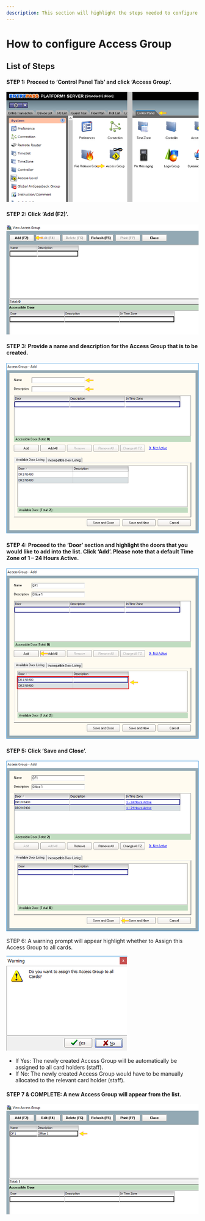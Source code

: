```yaml
---
description: This section will highlight the steps needed to configure Access Group
---
```


# How to configure Access Group

## List of Steps

#### STEP 1: Proceed to ‘Control Panel Tab’ and click ‘Access Group’.

![](../.gitbook/assets/untitled1%20%2822%29.png)



#### STEP 2: Click ‘Add \(F2\)’.

![](../.gitbook/assets/untitled2%20%2829%29.png)



#### STEP 3: Provide a name and description for the Access Group that is to be created.

![](../.gitbook/assets/untitled3a%20%282%29.png)



#### STEP 4: Proceed to the ‘Door’ section and highlight the doors that you would like to add into the list. Click ‘Add’. Please note that a default Time Zone of 1 – 24 Hours Active.

![](../.gitbook/assets/untitled4a%20%283%29.png)



#### STEP 5: Click ‘Save and Close’.

![](../.gitbook/assets/untitled5%20%2816%29.png)



STEP 6: A warning prompt will appear highlight whether to Assign this Access Group to all cards. 

![](../.gitbook/assets/untitled6%20%281%29.png)

* If Yes: The newly created Access Group will be automatically be assigned to all card holders \(staff\).
* If No: The newly created Access Group would have to be manually allocated to the relevant card holder \(staff\). 



#### STEP 7 & COMPLETE: A new Access Group will appear from the list.

![](../.gitbook/assets/untitled7%20%289%29.png)

